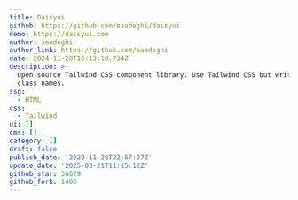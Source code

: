 ```yaml
---
title: Daisyui
github: https://github.com/saadeghi/daisyui
demo: https://daisyui.com
author: saadeghi
author_link: https://github.com/saadeghi
date: 2024-11-28T16:13:18.734Z
description: >-
  Open-source Tailwind CSS component library. Use Tailwind CSS but write fewer
  class names.
ssg:
  - HTML
css:
  - Tailwind
ui: []
cms: []
category: []
draft: false
publish_date: '2020-11-28T22:57:27Z'
update_date: '2025-03-21T11:15:12Z'
github_star: 36079
github_fork: 1406
---
```

